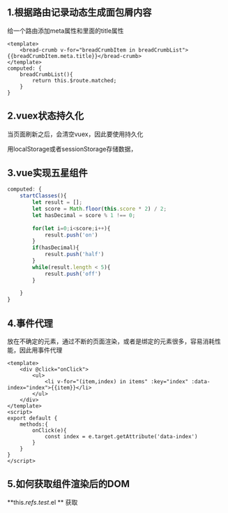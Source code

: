 ## 1.根据路由记录动态生成面包屑内容

给一个路由添加meta属性和里面的title属性

```vue
<template>
	<bread-crumb v-for="breadCrumbItem in breadCrumbList">{{breadCrumbItem.meta.title}}</bread-crumb>
</template>
computed: {
	breadCrumbList(){
    	return this.$route.matched;
    }
}
```

## 2.vuex状态持久化

当页面刷新之后，会清空vuex，因此要使用持久化

用localStorage或者sessionStorage存储数据，

## 3.vue实现五星组件

```js
computed: {
	startClasses(){
		let result = [];
		let score = Math.floor(this.score * 2) / 2;
		let hasDecimal = score % 1 !== 0;
        
        for(let i=0;i<score;i++){
            result.push('on')
        }
        if(hasDecimal){
            result.push('half')
        }
        while(result.length < 5){
            result.push('off')
        }
        
	}
}
```

## 4.事件代理

放在不确定的元素，通过不断的页面渲染，或者是绑定的元素很多，容易消耗性能，因此用事件代理

```vue
<template>
	<div @click="onClick">
        <ul>
            <li v-for="(item,index) in items" :key="index" :data-index="index">{{item}}</li>
    	</ul>
    </div>
</template>
<script>
export default {
    methods:{
        onClick(e){
            const index = e.target.getAttribute('data-index')
        }
    }
}
</script>
```

## 5.如何获取组件渲染后的DOM

**this.$refs.test.$el ** 获取
